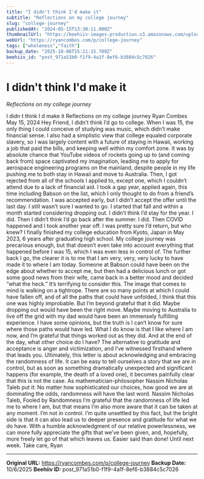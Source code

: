 ```yaml
---
title: "I didn't think I'd make it"
subtitle: "Reflections on my college journey"
slug: "college-journey"
publishedAt: "2024-05-15T13:30:11.000Z"
thumbnailUrl: "https://beehiiv-images-production.s3.amazonaws.com/uploads/asset/file/66b2e648-a07b-4bee-a734-b19dd6b7e77e/sean-benesh-vfJPtNFGfVs-unsplash.jpg?t=1715741461"
webUrl: "https://ryancombes.com/p/college-journey"
tags: ["wholeness","faith"]
backup_date: "2025-10-06T15:21:15.709Z"
beehiiv_id: "post_971a51b0-f1f9-4a1f-8ef6-b3884c5c7026"
---
```


# I didn't think I'd make it

*Reflections on my college journey*



I didn t think I d make it Reflections on my college journey Ryan Combes May 15, 2024 Hey Friend, I didn’t think I’d go to college. When I was 15, the only thing I could conceive of studying was music, which didn’t make financial sense. I also had a simplistic view that college equaled corporate slavery, so I was largely content with a future of staying in Hawaii, working a job that paid the bills, and keeping well within my comfort zone. It was by absolute chance that YouTube videos of rockets going up to (and coming back from) space captivated my imagination, leading me to apply for aerospace engineering programs on the mainland, despite people in my life pushing me to both stay in Hawaii and move to Australia. Then, I got rejected from all of the schools I applied to, except one, which I couldn’t attend due to a lack of financial aid. I took a gap year, applied again, this time including Babson on the list, which I only thought to do from a friend’s recommendation. I was accepted early, but I didn’t accept the offer until the last day. I still wasn’t sure I wanted to go. I started that fall and within a month started considering dropping out. I didn’t think I’d stay for the year. I did. Then I didn’t think I’d go back after the summer. I did. Then COVID happened and I took another year off. I was pretty sure I’d return, but who knew? I finally finished my college education from Kyoto, Japan in May 2023, 6 years after graduating high school. My college journey was precarious enough, but that doesn’t even take into account everything that happened before I was 15, which I was even less in control of. The further back I go, the clearer it is to me that I am very, very, very lucky to have made it to where I am today. Someone at Babson could have been on the edge about whether to accept me, but then had a delicious lunch or got some good news from their wife, came back in a better mood and decided “what the heck.” It’s terrifying to consider this. The image that comes to mind is walking on a tightrope. There are so many points at which I could have fallen off, and of all the paths that could have unfolded, I think that this one was highly improbable. But I’m beyond grateful that it did. Maybe dropping out would have been the right move. Maybe moving to Australia to live off the grid with my dad would have been an immensely fulfilling experience. I have some opinions, but the truth is I can’t know for sure where those paths would have led. What I do know is that I like where I am now, and I’m grateful that things worked out as they did. And at the end of the day, what other choice do I have? The alternative to gratitude and acceptance is anger and victimization, and I’ve witnessed firsthand where that leads you. Ultimately, this letter is about acknowledging and embracing the randomness of life. It can be easy to tell ourselves a story that we are in control, but as soon as something dramatically unexpected and significant happens (for example, the death of a loved one), it becomes painfully clear that this is not the case. As mathematician-philosopher Nassim Nicholas Taleb put it: No matter how sophisticated our choices, how good we are at dominating the odds, randomness will have the last word. Nassim Nicholas Taleb, Fooled by Randomness I’m grateful that the randomness of life led me to where I am, but that means I’m also more aware that it can be taken at any moment. I’m not in control. I’m quite unsettled by this fact, but the bright side is that it can also lead us to deeper presence and gratitude for what we do have. With a humble acknowledgment of our relative powerlessness, we can more fully appreciate the gifts that we’ve been given, and, hopefully, more freely let go of that which leaves us. Easier said than done! Until next week. Take care, Ryan

---

**Original URL:** https://ryancombes.com/p/college-journey
**Backup Date:** 10/6/2025
**Beehiiv ID:** post_971a51b0-f1f9-4a1f-8ef6-b3884c5c7026
